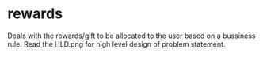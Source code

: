 # rewards

Deals with the rewards/gift to be allocated to the user based on a bussiness rule.
Read the HLD.png for high level design of problem statement.